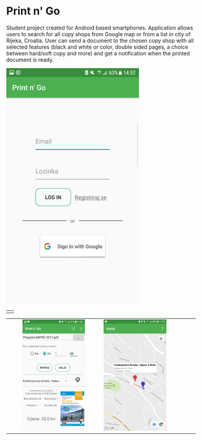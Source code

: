 # Print n' Go
Student project created for Android based smartphones. 
Application allows users to search for all copy shops from Google map or from a list in city of Rijeka, Croatia. User can send a document to the chosen copy shop with all selected features (black and white or color, double sided pages, a choice between hard/soft copy and more) and get a notification when the printed document is ready.


<table style="border:none;>
    <tr>
        <td style="border:none; align="center">
            <img src="/images/login.png" width="70%" /></td>
        <td style="border:none;>
            <img src="/images/menu.png" width="70%" /></td>
    </tr>
</table>

<table style="border:none; border-collapse:collapse; cellspacing:0; cellpadding:0">
    <tr>
        <td class="style8" align="center">
            <img src="/images/order.png" width="70%" /></td>
        <td class="style8">
            <img src="/images/map.png" width="70%" /></td>
    </tr>
</table>


